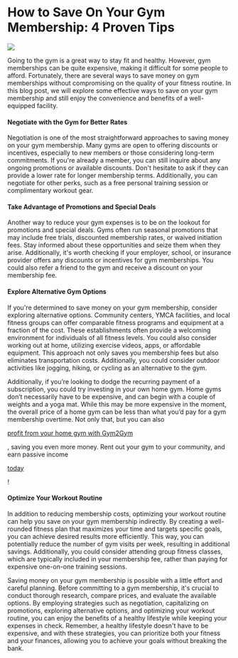 # How to Save On Your Gym Membership: 4 Proven Tips

![](https://3134664324-files.gitbook.io/\~/files/v0/b/gitbook-x-prod.appspot.com/o/spaces%2FvvLv2WOJ6NR58qdXqSXM%2Fuploads%2Fme3Al7nCU2eOD763e3jU%2F0.png?alt=media)

Going to the gym is a great way to stay fit and healthy. However, gym memberships can be quite expensive, making it difficult for some people to afford. Fortunately, there are several ways to save money on gym memberships without compromising on the quality of your fitness routine. In this blog post, we will explore some effective ways to save on your gym membership and still enjoy the convenience and benefits of a well-equipped facility.

#### **Negotiate with the Gym for Better Rates** <a href="#_p71xu3l0lihw" id="_p71xu3l0lihw"></a>

Negotiation is one of the most straightforward approaches to saving money on your gym membership. Many gyms are open to offering discounts or incentives, especially to new members or those considering long-term commitments. If you're already a member, you can still inquire about any ongoing promotions or available discounts. Don't hesitate to ask if they can provide a lower rate for longer membership terms. Additionally, you can negotiate for other perks, such as a free personal training session or complimentary workout gear.

#### **Take Advantage of Promotions and Special Deals** <a href="#_z0zhe2amrabq" id="_z0zhe2amrabq"></a>

Another way to reduce your gym expenses is to be on the lookout for promotions and special deals. Gyms often run seasonal promotions that may include free trials, discounted membership rates, or waived initiation fees. Stay informed about these opportunities and seize them when they arise. Additionally, it's worth checking if your employer, school, or insurance provider offers any discounts or incentives for gym memberships. You could also refer a friend to the gym and receive a discount on your membership fee.

#### **Explore Alternative Gym Options** <a href="#_9wkiftylfgd1" id="_9wkiftylfgd1"></a>

If you're determined to save money on your gym membership, consider exploring alternative options. Community centers, YMCA facilities, and local fitness groups can offer comparable fitness programs and equipment at a fraction of the cost. These establishments often provide a welcoming environment for individuals of all fitness levels. You could also consider working out at home, utilizing exercise videos, apps, or affordable equipment. This approach not only saves you membership fees but also eliminates transportation costs. Additionally, you could consider outdoor activities like jogging, hiking, or cycling as an alternative to the gym.

Additionally, if you’re looking to dodge the recurring payment of a subscription, you could try investing in your own home gym. Home gyms don’t necessarily have to be expensive, and can begin with a couple of weights and a yoga mat. While this may be more expensive in the moment, the overall price of a home gym can be less than what you’d pay for a gym membership overtime. Not only that, but you can also

[profit from your home gym with Gym2Gym](https://denver.gym2gym.com/profit-from-your-private-gym-how-to-monetize-a-fitness-space)

, saving you even more money. Rent out your gym to your community, and earn passive income

[today](http://gym2gym.com/)

!

#### **Optimize Your Workout Routine** <a href="#_57mhbt5t93e8" id="_57mhbt5t93e8"></a>

In addition to reducing membership costs, optimizing your workout routine can help you save on your gym membership indirectly. By creating a well-rounded fitness plan that maximizes your time and targets specific goals, you can achieve desired results more efficiently. This way, you can potentially reduce the number of gym visits per week, resulting in additional savings. Additionally, you could consider attending group fitness classes, which are typically included in your membership fee, rather than paying for expensive one-on-one training sessions.

Saving money on your gym membership is possible with a little effort and careful planning. Before committing to a gym membership, it's crucial to conduct thorough research, compare prices, and evaluate the available options. By employing strategies such as negotiation, capitalizing on promotions, exploring alternative options, and optimizing your workout routine, you can enjoy the benefits of a healthy lifestyle while keeping your expenses in check. Remember, a healthy lifestyle doesn't have to be expensive, and with these strategies, you can prioritize both your fitness and your finances, allowing you to achieve your goals without breaking the bank.
